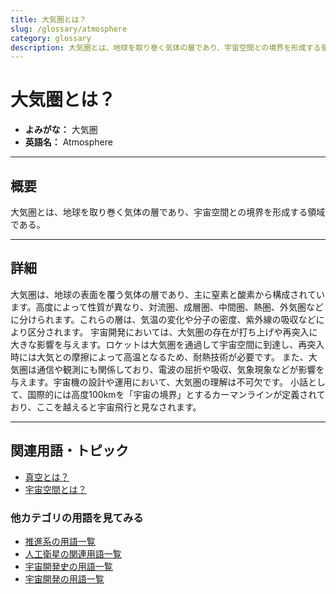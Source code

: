 ```yaml
---
title: 大気圏とは？
slug: /glossary/atmosphere
category: glossary
description: 大気圏とは、地球を取り巻く気体の層であり、宇宙空間との境界を形成する領域である。
---
```


# 大気圏とは？

- **よみがな：** 大気圏  
- **英語名：** Atmosphere  

---

## 概要

大気圏とは、地球を取り巻く気体の層であり、宇宙空間との境界を形成する領域である。

---

## 詳細

大気圏は、地球の表面を覆う気体の層であり、主に窒素と酸素から構成されています。高度によって性質が異なり、対流圏、成層圏、中間圏、熱圏、外気圏などに分けられます。これらの層は、気温の変化や分子の密度、紫外線の吸収などにより区分されます。
宇宙開発においては、大気圏の存在が打ち上げや再突入に大きな影響を与えます。ロケットは大気圏を通過して宇宙空間に到達し、再突入時には大気との摩擦によって高温となるため、耐熱技術が必要です。
また、大気圏は通信や観測にも関係しており、電波の屈折や吸収、気象現象などが影響を与えます。宇宙機の設計や運用において、大気圏の理解は不可欠です。
小話として、国際的には高度100kmを「宇宙の境界」とするカーマンラインが定義されており、ここを越えると宇宙飛行と見なされます。

---

## 関連用語・トピック

- [真空とは？](/docs/glossary/vacuum)
- [宇宙空間とは？](/docs/glossary/space)

### 他カテゴリの用語を見てみる
- [推進系の用語一覧](/docs/category/propulsion)
- [人工衛星の関連用語一覧](/docs/category/satellite)
- [宇宙開発史の用語一覧](/docs/category/history)
- [宇宙開発の用語一覧](/docs/category/glossary)

